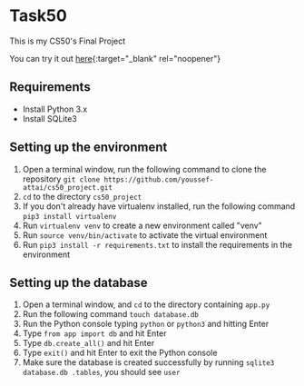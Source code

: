# Task50
This is my CS50's Final Project

You can try it out [here](http://task50.herokuapp.com/){:target="_blank" rel="noopener"}

## Requirements

- Install Python 3.x
- Install SQLite3

## Setting up the environment

1. Open a terminal window, run the following command to clone the
   repository `git clone https://github.com/youssef-attai/cs50_project.git`
2. `cd` to the directory `cs50_project`
3. If you don't already have virtualenv installed, run the following command `pip3 install virtualenv`
4. Run `virtualenv venv` to create a new environment called "venv"
5. Run `source venv/bin/activate` to activate the virtual environment
6. Run `pip3 install -r requirements.txt` to install the requirements in the environment

## Setting up the database

1. Open a terminal window, and `cd` to the directory containing `app.py`
2. Run the following command `touch database.db`
3. Run the Python console typing `python` or `python3` and hitting Enter
4. Type `from app import db` and hit Enter
5. Type `db.create_all()` and hit Enter
6. Type `exit()` and hit Enter to exit the Python console
7. Make sure the database is created successfully by running `sqlite3 database.db .tables`, you should see `user`
